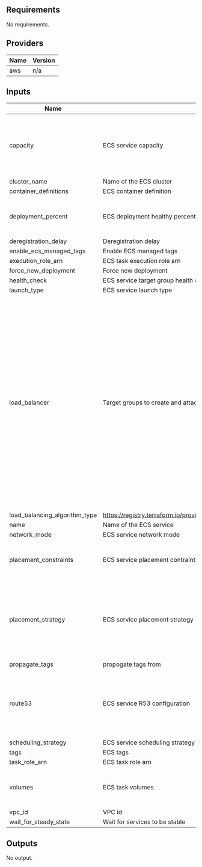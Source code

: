 ## Requirements

No requirements.

## Providers

| Name | Version |
|------|---------|
| aws | n/a |

## Inputs

| Name | Description | Type | Default | Required |
|------|-------------|------|---------|:--------:|
| capacity | ECS service capacity | <pre>object({<br>    min            = number<br>    max            = number<br>    desired        = number<br>    enable_scaling = bool<br>    target_value   = number<br>  })</pre> | n/a | yes |
| cluster\_name | Name of the ECS cluster | `string` | n/a | yes |
| container\_definitions | ECS container definition | `string` | n/a | yes |
| deployment\_percent | ECS deployment healthy percentage | <pre>object({<br>    max_healthy_percent = number<br>    min_healthy_percent = number<br>  })</pre> | <pre>{<br>  "max_percent": 100,<br>  "min_healthy_percent": 0<br>}</pre> | no |
| deregistration\_delay | Deregistration delay | `number` | `60` | no |
| enable\_ecs\_managed\_tags | Enable ECS managed tags | `bool` | `true` | no |
| execution\_role\_arn | ECS task execution role arn | `string` | `null` | no |
| force\_new\_deployment | Force new deployment | `bool` | `false` | no |
| health\_check | ECS service target group health check configuration | `map(string)` | `{}` | no |
| launch\_type | ECS service launch type | `string` | `"EC2"` | no |
| load\_balancer | Target groups to create and attach to the load balancer | <pre>map(object({<br>    listener_arn                  = string<br>    load_balancing_algorithm_type = string<br>    deregistration_delay          = number<br>    container_port                = number<br>    protocol                      = string<br>    health_check = object({<br>      enabled             = bool<br>      healthy_threshold   = number<br>      matcher             = string<br>      interval            = number<br>      path                = string<br>      port                = number<br>      protocol            = string<br>      timeout             = number<br>      unhealthy_threshold = number<br>    })<br>    stickiness = object({<br>      enabled         = bool<br>      type            = string<br>      cookie_duration = number<br>      cookie_name     = string<br>    })<br>    condition_host_header_values  = list(string)<br>    condition_path_pattern_values = list(string)<br>  }))</pre> | n/a | yes |
| load\_balancing\_algorithm\_type | https://registry.terraform.io/providers/hashicorp/aws/latest/docs/resources/lb_target_group#load_balancing_algorithm_type | `string` | `"least_outstanding_requests"` | no |
| name | Name of the ECS service | `string` | n/a | yes |
| network\_mode | ECS service network mode | `string` | `"bridge"` | no |
| placement\_constraints | ECS service placement contraints | <pre>list(object({<br>    type       = string<br>    expression = string<br>  }))</pre> | `[]` | no |
| placement\_strategy | ECS service placement strategy | <pre>list(object({<br>    field = string<br>    type  = string<br>  }))</pre> | <pre>[<br>  {<br>    "field": "attribute:ecs.availability-zone",<br>    "type": "spread"<br>  },<br>  {<br>    "field": "memory",<br>    "type": "binpack"<br>  }<br>]</pre> | no |
| propagate\_tags | propogate tags from | `string` | `"SERVICE"` | no |
| route53 | ECS service R53 configuration | <pre>list(object({<br>    zone_id                = string<br>    name                   = string<br>    type                   = string<br>    alias_name             = string<br>    alias_zone_id          = string<br>    evaluate_target_health = bool<br>  }))</pre> | `[]` | no |
| scheduling\_strategy | ECS service scheduling strategy | `string` | `"REPLICA"` | no |
| tags | ECS tags | `map(string)` | `{}` | no |
| task\_role\_arn | ECS task role arn | `string` | n/a | yes |
| volumes | ECS task volumes | <pre>list(object({<br>    name      = string<br>    host_path = string<br>  }))</pre> | `[]` | no |
| vpc\_id | VPC id | `string` | n/a | yes |
| wait\_for\_steady\_state | Wait for services to be stable | `bool` | `true` | no |

## Outputs

No output.
